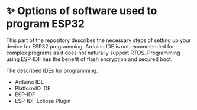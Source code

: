 # ✨ Options of software used to program ESP32
This part of the repository describes the necessary steps of setting up your device for ESP32 programming.
Arduino IDE is not recommended for complex programs as it does not naturally support RTOS. Programming using ESP-IDF has the benefit of flash encryption and secured boot.

The described IDEs for programming:
* Arduino IDE
* PlatformIO IDE
* ESP-IDF
* ESP-IDF Eclipse Plugin
